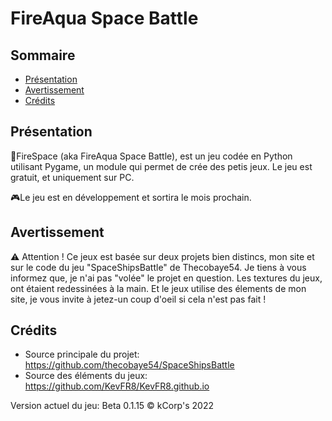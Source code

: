 # FireAqua Space Battle

## Sommaire
- [Présentation](#présentation)
- [Avertissement](#avertissement)
- [Crédits](#crédits)

## Présentation

:rocket:FireSpace (aka FireAqua Space Battle), est un jeu codée en Python utilisant Pygame, un module qui permet de crée des petis jeux. Le jeu est gratuit, et
uniquement sur PC. 

:video_game:Le jeu est en développement et sortira le mois prochain. 

## Avertissement

:warning: Attention ! Ce jeux est basée sur deux projets bien distincs, mon site et sur le code du jeu "SpaceShipsBattle" de Thecobaye54. Je tiens à vous informez que, je n'ai pas "volée" le projet en question. Les textures du jeux, ont étaient redessinées à la main. Et le jeux utilise des élements de mon site,
je vous invite à jetez-un coup d'oeil si cela n'est pas fait ! 

## Crédits

* Source principale du projet: https://github.com/thecobaye54/SpaceShipsBattle
* Source des éléments du jeux: https://github.com/KevFR8/KevFR8.github.io 

Version actuel du jeu: Beta 0.1.15
© kCorp's 2022


